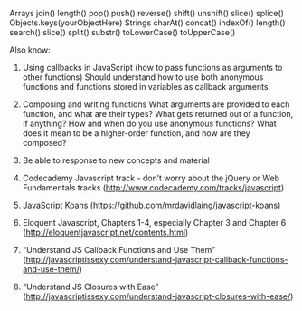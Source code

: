 Arrays
join()
length()
pop()
push()
reverse()
shift()
unshift()
slice()
splice()
Objects.keys(yourObjectHere)
Strings
charAt()
concat()
indexOf()
length()
search()
slice()
split()
substr()
toLowerCase()
toUpperCase()

Also know:
1. Using callbacks in JavaScript (how to pass functions as arguments to other functions)
  Should understand how to use both anonymous functions and functions stored in variables as callback arguments

2. Composing and writing functions
  What arguments are provided to each function, and what are their types?
  What gets returned out of a function, if anything?
  How and when do you use anonymous functions?
  What does it mean to be a higher-order function, and how are they composed?

3. Be able to response to new concepts and material

1. Codecademy Javascript track - don’t worry about the jQuery or Web Fundamentals tracks (http://www.codecademy.com/tracks/javascript)

2. JavaScript Koans (https://github.com/mrdavidlaing/javascript-koans)

3. Eloquent Javascript, Chapters 1-4, especially Chapter 3 and Chapter 6 (http://eloquentjavascript.net/contents.html)

4. “Understand JS Callback Functions and Use Them” (http://javascriptissexy.com/understand-javascript-callback-functions-and-use-them/)

5. “Understand JS Closures with Ease”
(http://javascriptissexy.com/understand-javascript-closures-with-ease/)